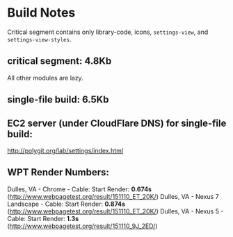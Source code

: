 # Build Notes

Critical segment contains only library-code, icons, `settings-view`, and `settings-view-styles`.

## critical segment: 4.8Kb

All other modules are lazy.

## single-file build: 6.5Kb

## EC2 server (under CloudFlare DNS) for single-file build:

http://polygit.org/lab/settings/index.html

## WPT Render Numbers:

Dulles, VA - Chrome - Cable: Start Render: **0.674s** (http://www.webpagetest.org/result/151110_ET_20K/)
Dulles, VA - Nexus 7 Landscape - Cable: Start Render: **0.874s** (http://www.webpagetest.org/result/151110_ET_20K/)
Dulles, VA - Nexus 5 - Cable: Start Render: **1.3s** (http://www.webpagetest.org/result/151110_9J_2ED/)





